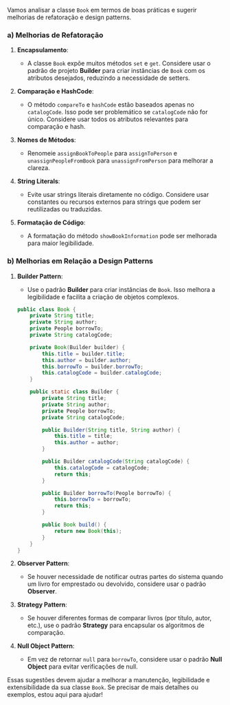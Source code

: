 Vamos analisar a classe `Book` em termos de boas práticas e sugerir melhorias de refatoração e design patterns.

### a) Melhorias de Refatoração

1. **Encapsulamento**:
   - A classe `Book` expõe muitos métodos `set` e `get`. Considere usar o padrão de projeto **Builder** para criar instâncias de `Book` com os atributos desejados, reduzindo a necessidade de setters.

2. **Comparação e HashCode**:
   - O método `compareTo` e `hashCode` estão baseados apenas no `catalogCode`. Isso pode ser problemático se `catalogCode` não for único. Considere usar todos os atributos relevantes para comparação e hash.

3. **Nomes de Métodos**:
   - Renomeie `assignBookToPeople` para `assignToPerson` e `unassignPeopleFromBook` para `unassignFromPerson` para melhorar a clareza.

4. **String Literals**:
   - Evite usar strings literais diretamente no código. Considere usar constantes ou recursos externos para strings que podem ser reutilizadas ou traduzidas.

5. **Formatação de Código**:
   - A formatação do método `showBookInformation` pode ser melhorada para maior legibilidade.

### b) Melhorias em Relação a Design Patterns

1. **Builder Pattern**:
   - Use o padrão **Builder** para criar instâncias de `Book`. Isso melhora a legibilidade e facilita a criação de objetos complexos.

   ```java
   public class Book {
       private String title;
       private String author;
       private People borrowTo;
       private String catalogCode;

       private Book(Builder builder) {
           this.title = builder.title;
           this.author = builder.author;
           this.borrowTo = builder.borrowTo;
           this.catalogCode = builder.catalogCode;
       }

       public static class Builder {
           private String title;
           private String author;
           private People borrowTo;
           private String catalogCode;

           public Builder(String title, String author) {
               this.title = title;
               this.author = author;
           }

           public Builder catalogCode(String catalogCode) {
               this.catalogCode = catalogCode;
               return this;
           }

           public Builder borrowTo(People borrowTo) {
               this.borrowTo = borrowTo;
               return this;
           }

           public Book build() {
               return new Book(this);
           }
       }
   }
   ```

2. **Observer Pattern**:
   - Se houver necessidade de notificar outras partes do sistema quando um livro for emprestado ou devolvido, considere usar o padrão **Observer**.

3. **Strategy Pattern**:
   - Se houver diferentes formas de comparar livros (por título, autor, etc.), use o padrão **Strategy** para encapsular os algoritmos de comparação.

4. **Null Object Pattern**:
   - Em vez de retornar `null` para `borrowTo`, considere usar o padrão **Null Object** para evitar verificações de null.

Essas sugestões devem ajudar a melhorar a manutenção, legibilidade e extensibilidade da sua classe `Book`. Se precisar de mais detalhes ou exemplos, estou aqui para ajudar!